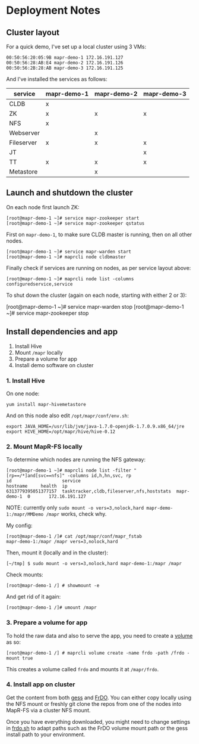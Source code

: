 # Deployment Notes

## Cluster layout

For a quick demo, I've set up a local cluster using 3 VMs:

    00:50:56:20:05:9B mapr-demo-1 172.16.191.127
    00:50:56:28:AB:E4 mapr-demo-2 172.16.191.126
    00:50:56:2B:28:AB mapr-demo-3 172.16.191.125

And I've installed the services as follows:

| service    | mapr-demo-1 | mapr-demo-2 | mapr-demo-3 |
| ---------- | ------------| ------------| ------------|
| CLDB       |      x      |             |             |
| ZK         |      x      |      x      |      x      |
| NFS        |      x      |             |             |
| Webserver  |             |      x      |             |
| Fileserver |      x      |      x      |      x      |
| JT         |             |             |      x      |
| TT         |      x      |      x      |      x      |
| Metastore  |             |      x      |             |



## Launch and shutdown the cluster

On each node first launch ZK:

    [root@mapr-demo-1 ~]# service mapr-zookeeper start
    [root@mapr-demo-1 ~]# service mapr-zookeeper qstatus
    
First on `mapr-demo-1`, to make sure CLDB master is running, then on all other nodes.

    [root@mapr-demo-1 ~]# service mapr-warden start
    [root@mapr-demo-1 ~]# maprcli node cldbmaster

Finally check if services are running on nodes, as per service layout above:

    [root@mapr-demo-1 ~]# maprcli node list -columns configuredservice,service

To shut down the cluster (again on each node, starting with either 2 or 3):

  [root@mapr-demo-1 ~]# service mapr-warden stop
  [root@mapr-demo-1 ~]# service mapr-zookeeper stop


## Install dependencies and app

1. Install Hive
1. Mount `/mapr` locally
1. Prepare a volume for app
1. Install demo software on cluster

### 1. Install Hive

On one node:

    yum install mapr-hivemetastore

And on this node also edit `/opt/mapr/conf/env.sh`:

    export JAVA_HOME=/usr/lib/jvm/java-1.7.0-openjdk-1.7.0.9.x86_64/jre
    export HIVE_HOME=/opt/mapr/hive/hive-0.12


### 2. Mount MapR-FS locally

To determine which nodes are running the NFS gateway:

    [root@mapr-demo-1 ~]# maprcli node list -filter "[rp==/*]and[svc==nfs]" -columns id,h,hn,svc, rp
    id                   service                                    hostname     health  ip
    6313779395051377157  tasktracker,cldb,fileserver,nfs,hoststats  mapr-demo-1  0       172.16.191.127



NOTE: currently only `sudo mount -o vers=3,nolock,hard mapr-demo-1:/mapr/MMDemo /mapr` works, check why.

My config:

    [root@mapr-demo-1 /]# cat /opt/mapr/conf/mapr_fstab
    mapr-demo-1:/mapr /mapr vers=3,nolock,hard

Then, mount it (locally and in the cluster):

    [~/tmp] $ sudo mount -o vers=3,nolock,hard mapr-demo-1:/mapr /mapr

Check mounts:

    [root@mapr-demo-1 /] # showmount -e

And get rid of it again:

    [root@mapr-demo-1 /]# umount /mapr


### 3. Prepare a volume for app

To hold the raw data and also to serve the app, you need to create a 
[volume](http://doc.mapr.com/display/MapR/Managing+Data+with+Volumes) as so:

    [root@mapr-demo-1 /] # maprcli volume create -name frdo -path /frdo -mount true
  
This creates a volume called `frdo` and mounts it at `/mapr/frdo`.

### 4. Install app on cluster

Get the content from both [gess](https://github.com/mhausenblas/gess) and
[FrDO](https://github.com/mhausenblas/frdo). You can either copy locally using
the NFS mount or freshly git clone the repos from one of the nodes into MapR-FS via
a cluster NFS mount.

Once you have everything downloaded, you might need to change settings in 
[frdo.sh](../cluster/frdo.sh) to adapt paths such as the FrDO volume mount path
or the gess install path to your environment.


